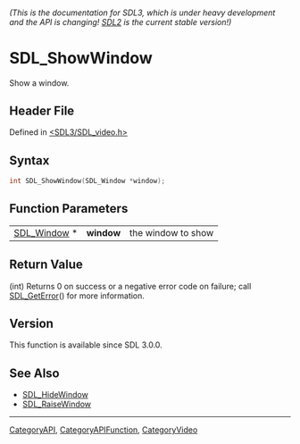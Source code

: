 ###### (This is the documentation for SDL3, which is under heavy development and the API is changing! [SDL2](https://wiki.libsdl.org/SDL2/) is the current stable version!)
# SDL_ShowWindow

Show a window.

## Header File

Defined in [<SDL3/SDL_video.h>](https://github.com/libsdl-org/SDL/blob/main/include/SDL3/SDL_video.h)

## Syntax

```c
int SDL_ShowWindow(SDL_Window *window);
```

## Function Parameters

|                            |            |                    |
| -------------------------- | ---------- | ------------------ |
| [SDL_Window](SDL_Window) * | **window** | the window to show |

## Return Value

(int) Returns 0 on success or a negative error code on failure; call
[SDL_GetError](SDL_GetError)() for more information.

## Version

This function is available since SDL 3.0.0.

## See Also

- [SDL_HideWindow](SDL_HideWindow)
- [SDL_RaiseWindow](SDL_RaiseWindow)

----
[CategoryAPI](CategoryAPI), [CategoryAPIFunction](CategoryAPIFunction), [CategoryVideo](CategoryVideo)

